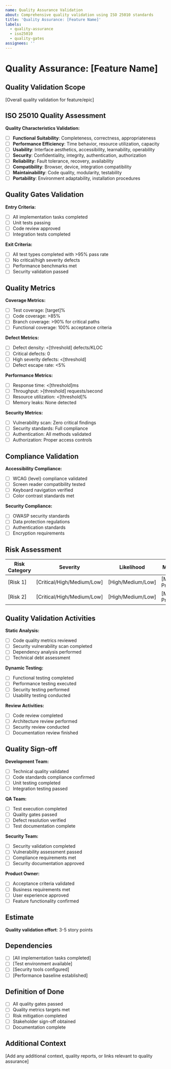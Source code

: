 ```yaml
---
name: Quality Assurance Validation
about: Comprehensive quality validation using ISO 25010 standards
title: 'Quality Assurance: [Feature Name]'
labels: 
  - quality-assurance
  - iso25010
  - quality-gates
assignees: ''
---
```


# Quality Assurance: [Feature Name]

## Quality Validation Scope

[Overall quality validation for feature/epic]

## ISO 25010 Quality Assessment

**Quality Characteristics Validation:**

- [ ] **Functional Suitability**: Completeness, correctness, appropriateness
- [ ] **Performance Efficiency**: Time behavior, resource utilization, capacity
- [ ] **Usability**: Interface aesthetics, accessibility, learnability, operability
- [ ] **Security**: Confidentiality, integrity, authentication, authorization
- [ ] **Reliability**: Fault tolerance, recovery, availability
- [ ] **Compatibility**: Browser, device, integration compatibility
- [ ] **Maintainability**: Code quality, modularity, testability
- [ ] **Portability**: Environment adaptability, installation procedures

## Quality Gates Validation

**Entry Criteria:**

- [ ] All implementation tasks completed
- [ ] Unit tests passing
- [ ] Code review approved
- [ ] Integration tests completed

**Exit Criteria:**

- [ ] All test types completed with >95% pass rate
- [ ] No critical/high severity defects
- [ ] Performance benchmarks met
- [ ] Security validation passed

## Quality Metrics

**Coverage Metrics:**

- [ ] Test coverage: [target]%
- [ ] Code coverage: >85%
- [ ] Branch coverage: >90% for critical paths
- [ ] Functional coverage: 100% acceptance criteria

**Defect Metrics:**

- [ ] Defect density: <[threshold] defects/KLOC
- [ ] Critical defects: 0
- [ ] High severity defects: <[threshold]
- [ ] Defect escape rate: <5%

**Performance Metrics:**

- [ ] Response time: <[threshold]ms
- [ ] Throughput: >[threshold] requests/second
- [ ] Resource utilization: <[threshold]%
- [ ] Memory leaks: None detected

**Security Metrics:**

- [ ] Vulnerability scan: Zero critical findings
- [ ] Security standards: Full compliance
- [ ] Authentication: All methods validated
- [ ] Authorization: Proper access controls

## Compliance Validation

**Accessibility Compliance:**

- [ ] WCAG {level} compliance validated
- [ ] Screen reader compatibility tested
- [ ] Keyboard navigation verified
- [ ] Color contrast standards met

**Security Compliance:**

- [ ] OWASP security standards
- [ ] Data protection regulations
- [ ] Authentication standards
- [ ] Encryption requirements

## Risk Assessment

| Risk Category | Severity | Likelihood | Mitigation Status |
|---------------|----------|------------|-------------------|
| [Risk 1] | [Critical/High/Medium/Low] | [High/Medium/Low] | [Mitigated/In Progress/Planned] |
| [Risk 2] | [Critical/High/Medium/Low] | [High/Medium/Low] | [Mitigated/In Progress/Planned] |

## Quality Validation Activities

**Static Analysis:**

- [ ] Code quality metrics reviewed
- [ ] Security vulnerability scan completed
- [ ] Dependency analysis performed
- [ ] Technical debt assessment

**Dynamic Testing:**

- [ ] Functional testing completed
- [ ] Performance testing executed
- [ ] Security testing performed
- [ ] Usability testing conducted

**Review Activities:**

- [ ] Code review completed
- [ ] Architecture review performed
- [ ] Security review conducted
- [ ] Documentation review finished

## Quality Sign-off

**Development Team:**

- [ ] Technical quality validated
- [ ] Code standards compliance confirmed
- [ ] Unit testing completed
- [ ] Integration testing passed

**QA Team:**

- [ ] Test execution completed
- [ ] Quality gates passed
- [ ] Defect resolution verified
- [ ] Test documentation complete

**Security Team:**

- [ ] Security validation completed
- [ ] Vulnerability assessment passed
- [ ] Compliance requirements met
- [ ] Security documentation approved

**Product Owner:**

- [ ] Acceptance criteria validated
- [ ] Business requirements met
- [ ] User experience approved
- [ ] Feature functionality confirmed

## Estimate

**Quality validation effort**: 3-5 story points

## Dependencies

- [ ] [All implementation tasks completed]
- [ ] [Test environment available]
- [ ] [Security tools configured]
- [ ] [Performance baseline established]

## Definition of Done

- [ ] All quality gates passed
- [ ] Quality metrics targets met
- [ ] Risk mitigation completed
- [ ] Stakeholder sign-off obtained
- [ ] Documentation complete

## Additional Context

[Add any additional context, quality reports, or links relevant to quality assurance]

